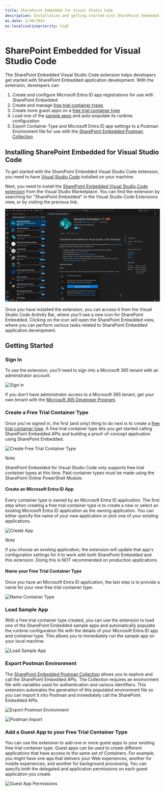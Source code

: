 ```yaml
---
title: SharePoint Embedded for Visual Studio Code
description: Installation and getting started with SharePoint Embedded for Visual Studio Code
ms.date: 1/30/2024
ms.localizationpriority: high
---
```


# SharePoint Embedded for Visual Studio Code

The SharePoint Embedded Visual Studio Code extension helps developers get started with SharePoint Embedded application development. With the extension, developers can:

1. Create and configure Microsoft Entra ID app registrations for use with SharePoint Embedded
1. Create and manage [free trial container types](../concepts/app-concepts/containertypes.md#trial-container-types)
1. Create more guest apps on a [free trial container type](../concepts/app-concepts/containertypes.md#trial-container-types)
1. Load one of the [sample apps](https://github.com/microsoft/SharePoint-Embedded-Samples) and auto-populate its runtime configuration
1. Export Container Type and Microsoft Entra ID app settings to a Postman Environment file for use with the [SharePoint Embedded Postman Collection](https://github.com/microsoft/SharePoint-Embedded-Samples/tree/main/Postman)

## Installing SharePoint Embedded for Visual Studio Code

To get started with the SharePoint Embedded Visual Studio Code extension, you need to have [Visual Studio Code](https://code.visualstudio.com/) installed on your machine.

Next, you need to install the [SharePoint Embedded Visual Studio Code extension](https://marketplace.visualstudio.com/items?itemName=SharepointEmbedded.ms-sharepoint-embedded-vscode-extension) from the Visual Studio Marketplace. You can find the extension by searching for "SharePoint Embedded" in the Visual Studio Code Extensions view, or by visiting the previous link.

![SharePoint Embedded on Visual Studio Code Marketplace](../images/spe-vscode-marketplace.png)

Once you have installed the extension, you can access it from the Visual Studio Code Activity Bar, where you'll see a new icon for SharePoint Embedded. Clicking on the icon will open the SharePoint Embedded view, where you can perform various tasks related to SharePoint Embedded application development.

## Getting Started

### Sign In

To use the extension, you'll need to sign into a Microsoft 365 tenant with an administrator account.

![Sign in](https://github.com/microsoft/SharePoint-Embedded-VS-Code-Extension/assets/108372230/636d45f9-5912-4e2c-9a50-8f5efa472638)

If you don't have administrator access to a Microsoft 365 tenant, get your own tenant with the [Microsoft 365 Developer Program](https://developer.microsoft.com/microsoft-365/dev-program).

### Create a Free Trial Container Type

Once you've signed in, the first (and only) thing to do next is to create a [free trial container type](../concepts/app-concepts/containertypes.md#trial-container-types). A free trial container type lets you get started calling SharePoint Embedded APIs and building a proof-of-concept application using SharePoint Embedded.

![Create Free Trial Container Type](https://github.com/microsoft/SharePoint-Embedded-VS-Code-Extension/assets/108372230/a8186b2b-bdf9-400b-820b-2e6ebe51d393)

> [!NOTE]
> SharePoint Embedded for Visual Studio Code only supports free trial container types at this time. Paid container types must be made using the SharePoint Online PowerShell Module.

#### Create an Microsoft Entra ID App

Every container type is owned by an Microsoft Entra ID application. The first step when creating a free trial container type is to create a new or select an existing Microsoft Entra ID application as the owning application. You can either specify the name of your new application or pick one of your existing applications.

![Create App](https://github.com/microsoft/SharePoint-Embedded-VS-Code-Extension/assets/108372230/944ecf1b-491c-4e5c-b887-73a5d709e9c5)

> [!NOTE]
> If you choose an existing application, the extension will update that app's configuration settings for it to work with both SharePoint Embedded and this extension. Doing this is NOT recommended on production applications.

#### Name your Free Trial Container Type

Once you have an Microsoft Entra ID application, the last step is to provide a name for your new free trial container type.

![Name Container Type](https://github.com/microsoft/SharePoint-Embedded-VS-Code-Extension/assets/108372230/f465d36e-57e8-472a-9d10-7374a28b24b1)

### Load Sample App

With a free trial container type created, you can use the extension to load one of the SharePoint Embedded sample apps and automatically populate the runtime configuration file with the details of your Microsoft Entra ID app and container type. This allows you to immediately run the sample app on your local machine.

![Load Sample App](https://github.com/microsoft/SharePoint-Embedded-VS-Code-Extension/assets/108372230/da40cd67-83b3-4da9-b743-159edd2802fa)

### Export Postman Environment

The [SharePoint Embedded Postman Collection](https://github.com/microsoft/SharePoint-Embedded-Samples/tree/main/Postman) allows you to explore and call the SharePoint Embedded APIs. The Collection requires an environment file with variables used for authentication and various identifiers. This extension automates the generation of this populated environment file so you can import it into Postman and immediately call the SharePoint Embedded APIs.

![Export Postman Environment](https://github.com/microsoft/SharePoint-Embedded-VS-Code-Extension/assets/108372230/a549866d-55e0-4a25-b173-fc532cc7b49e)

![Postman Import](https://github.com/microsoft/SharePoint-Embedded-VS-Code-Extension/assets/108372230/06884e97-7a4c-41ea-8c19-c0eecfd2e624)

### Add a Guest App to your Free Trial Container Type

You can use the extension to add one or more guest apps to your existing free trial container type. Guest apps can be used to create different applications that have access to the same set of Containers. For example, you might have one app that delivers your Web experiences, another for mobile experiences, and another for background processing. You can specify both the delegated and application permissions on each guest application you create.

![Guest App Permissions](https://github.com/microsoft/SharePoint-Embedded-VS-Code-Extension/assets/108372230/d3394cf6-b174-4c07-8cca-fe742cade70b)
